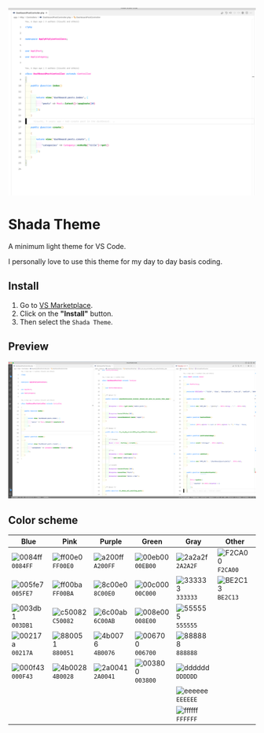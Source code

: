 ![](https://raw.githubusercontent.com/tisuchi/shada-vscode-theme/main/2023-02-21-13-34-18.png)

# Shada Theme
A minimum light theme for VS Code.

I personally love to use this theme for my day to day basis coding.


## Install
1. Go to [VS Marketplace](https://marketplace.visualstudio.com/search?term=shada-theme&target=VSCode&category=All%20categories&sortBy=Relevance).
1. Click on the **"Install"** button.
1. Then select the `Shada Theme`.

## Preview

![](https://raw.githubusercontent.com/tisuchi/shada-vscode-theme/main/2023-02-21-13-33-34.png)

## Color scheme

| Blue | Pink | Purple | Green | Gray | Other |
|------|------|--------|-------|------|-------|
| ![0084ff](https://via.placeholder.com/15/0084ff/000000?text=+) `0084FF` | ![ff00e0](https://via.placeholder.com/15/ff00e0/000000?text=+) `FF00E0` | ![a200ff](https://via.placeholder.com/15/a200ff/000000?text=+) `A200FF` | ![00eb00](https://via.placeholder.com/15/00eb00/000000?text=+) `00EB00` | ![2a2a2f](https://via.placeholder.com/15/2a2a2f/000000?text=+) `2A2A2F` | ![F2CA00](https://via.placeholder.com/15/F2CA00/000000?text=+) `F2CA00` |
| ![005fe7](https://via.placeholder.com/15/005fe7/000000?text=+) `005FE7` | ![ff00ba](https://via.placeholder.com/15/ff00ba/000000?text=+) `FF00BA` | ![8c00e0](https://via.placeholder.com/15/8c00e0/000000?text=+) `8C00E0` | ![00c000](https://via.placeholder.com/15/00c000/000000?text=+) `00C000` | ![333333](https://via.placeholder.com/15/333333/000000?text=+) `333333` | ![BE2C13](https://via.placeholder.com/15/BE2C13/000000?text=+) `BE2C13` |
| ![003db1](https://via.placeholder.com/15/003db1/000000?text=+) `003DB1` | ![c50082](https://via.placeholder.com/15/c50082/000000?text=+) `C50082` | ![6c00ab](https://via.placeholder.com/15/6c00ab/000000?text=+) `6C00AB` | ![008e00](https://via.placeholder.com/15/008e00/000000?text=+) `008E00` | ![555555](https://via.placeholder.com/15/555555/000000?text=+) `555555` |  |
| ![00217a](https://via.placeholder.com/15/00217a/000000?text=+) `00217A` | ![880051](https://via.placeholder.com/15/880051/000000?text=+) `880051` | ![4b0076](https://via.placeholder.com/15/4b0076/000000?text=+) `4B0076` | ![006700](https://via.placeholder.com/15/006700/000000?text=+) `006700` | ![888888](https://via.placeholder.com/15/888888/000000?text=+) `888888` |  |
| ![000f43](https://via.placeholder.com/15/000f43/000000?text=+) `000F43` | ![4b0028](https://via.placeholder.com/15/4b0028/000000?text=+) `4B0028` | ![2a0041](https://via.placeholder.com/15/2a0041/000000?text=+) `2A0041` | ![003800](https://via.placeholder.com/15/003800/000000?text=+) `003800` | ![dddddd](https://via.placeholder.com/15/dddddd/000000?text=+) `DDDDDD` |  |
|                                                                   |                                                                   |                                                                   |                                                                   | ![eeeeee](https://via.placeholder.com/15/eeeeee/000000?text=+) `EEEEEE` |  |
|                                                                   |                                                                   |                                                                   |                                                                   | ![ffffff](https://via.placeholder.com/15/ffffff/000000?text=+) `FFFFFF` |  |
